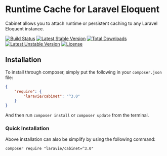 Runtime Cache for Laravel Eloquent
==============

Cabinet allows you to attach runtime or persistent caching to any Laravel Eloquent instance.

[![Build Status](https://travis-ci.org/laravie/cabinet.svg?branch=master)](https://travis-ci.org/laravie/cabinet)
[![Latest Stable Version](https://poser.pugx.org/laravie/cabinet/v/stable)](https://packagist.org/packages/laravie/cabinet)
[![Total Downloads](https://poser.pugx.org/laravie/cabinet/downloads)](https://packagist.org/packages/laravie/cabinet)
[![Latest Unstable Version](https://poser.pugx.org/laravie/cabinet/v/unstable)](https://packagist.org/packages/laravie/cabinet)
[![License](https://poser.pugx.org/laravie/cabinet/license)](https://packagist.org/packages/laravie/cabinet)

## Installation

To install through composer, simply put the following in your `composer.json` file:

```json
{
    "require": {
        "laravie/cabinet": "^3.0"
    }
}
```

And then run `composer install` or `composer update` from the terminal.

### Quick Installation

Above installation can also be simplify by using the following command:

    composer require "laravie/cabinet=^3.0"
